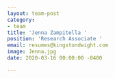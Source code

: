 ```yaml
---
layout: team-post
category:
- team
title: 'Jenna Zampitella '
position: 'Research Associate '
email: resumes@kingstondwight.com
image: Jenna.jpg
date: 2020-03-16 00:00:00 -0400

---
```

